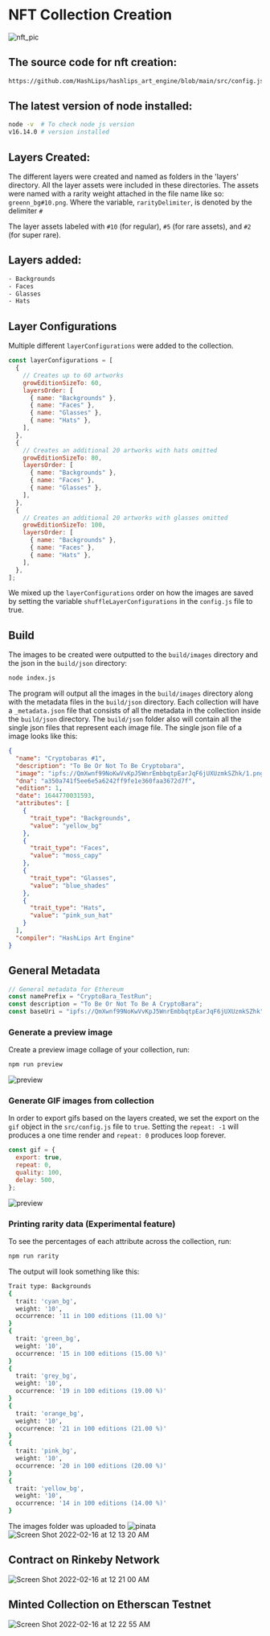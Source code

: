 # NFT Collection Creation 

![nft_pic](https://user-images.githubusercontent.com/78571802/154198732-8838709e-fabf-4d81-b23d-cf752b99f677.jpeg)

## The source code for nft creation:
``` sh
https://github.com/HashLips/hashlips_art_engine/blob/main/src/config.js
```

## The latest version of node installed:
``` sh
node -v  # To check node js version
v16.14.0 # version installed
```

## Layers Created:
The different layers were created and named as folders in the 'layers' directory. All the layer assets were included in these directories. The assets were named with a rarity weight attached in the file name like so: `greenn_bg#10.png`. Where the variable, `rarityDelimiter`, is denoted by the delimiter `#`

The layer assets labeled with `#10` (for regular), `#5` (for rare assets), and `#2` (for super rare).

## Layers added:
``` sh
- Backgrounds
- Faces
- Glasses
- Hats
```

## Layer Configurations
Multiple different `layerConfigurations` were added to the collection. 
```js
const layerConfigurations = [
  {
    // Creates up to 60 artworks
    growEditionSizeTo: 60,
    layersOrder: [
      { name: "Backgrounds" },
      { name: "Faces" },
      { name: "Glasses" },
      { name: "Hats" },
    ],
  },
  {
    // Creates an additional 20 artworks with hats omitted
    growEditionSizeTo: 80,
    layersOrder: [
      { name: "Backgrounds" },
      { name: "Faces" },
      { name: "Glasses" },
    ],
  },
  {
    // Creates an additional 20 artworks with glasses omitted
    growEditionSizeTo: 100,
    layersOrder: [
      { name: "Backgrounds" },
      { name: "Faces" },
      { name: "Hats" },
    ],
  },
];
```
We mixed up the `layerConfigurations` order on how the images are saved by setting the variable `shuffleLayerConfigurations` in the `config.js` file to true. 

## Build
The images to be created were outputted to the `build/images` directory and the json in the `build/json` directory:

```sh
node index.js
```

The program will output all the images in the `build/images` directory along with the metadata files in the `build/json` directory. Each collection will have a `_metadata.json` file that consists of all the metadata in the collection inside the `build/json` directory. The `build/json` folder also will contain all the single json files that represent each image file. The single json file of a image looks like this:

```json
{
  "name": "Cryptobaras #1",
  "description": "To Be Or Not To Be Cryptobara",
  "image": "ipfs://QmXwnf99NoKwVvKpJ5WnrEmbbqtpEarJqF6jUXUzmkSZhk/1.png",
  "dna": "a350a741f5ee6e5a6242ff9fe1e360faa3672d7f",
  "edition": 1,
  "date": 1644770031593,
  "attributes": [
    {
      "trait_type": "Backgrounds",
      "value": "yellow_bg"
    },
    {
      "trait_type": "Faces",
      "value": "moss_capy"
    },
    {
      "trait_type": "Glasses",
      "value": "blue_shades"
    },
    {
      "trait_type": "Hats",
      "value": "pink_sun_hat"
    }
  ],
  "compiler": "HashLips Art Engine"
}
```
## General Metadata
```js
// General metadata for Ethereum
const namePrefix = "CryptoBara_TestRun";
const description = "To Be Or Not To Be A CryptoBara";
const baseUri = "ipfs://QmXwnf99NoKwVvKpJ5WnrEmbbqtpEarJqF6jUXUzmkSZhk"
```

### Generate a preview image
Create a preview image collage of your collection, run:
```sh
npm run preview
```
![preview](https://user-images.githubusercontent.com/78571802/154199679-34e9871f-6900-412f-92fd-c5c13633b6b8.png)


### Generate GIF images from collection

In order to export gifs based on the layers created, we set the export on the `gif` object in the `src/config.js` file to `true`. 
Setting the `repeat: -1` will produces a one time render and `repeat: 0` produces loop forever.
```js
const gif = {
  export: true,
  repeat: 0,
  quality: 100,
  delay: 500,
};
```
![preview](https://user-images.githubusercontent.com/78571802/154199809-dd13384c-8ae4-4c1f-a687-fa89d9217263.gif)


### Printing rarity data (Experimental feature)

To see the percentages of each attribute across the collection, run:
```sh
npm run rarity
```

The output will look something like this:

```sh
Trait type: Backgrounds
{
  trait: 'cyan_bg',
  weight: '10',
  occurrence: '11 in 100 editions (11.00 %)'
}
{
  trait: 'green_bg',
  weight: '10',
  occurrence: '15 in 100 editions (15.00 %)'
}
{
  trait: 'grey_bg',
  weight: '10',
  occurrence: '19 in 100 editions (19.00 %)'
}
{
  trait: 'orange_bg',
  weight: '10',
  occurrence: '21 in 100 editions (21.00 %)'
}
{
  trait: 'pink_bg',
  weight: '10',
  occurrence: '20 in 100 editions (20.00 %)'
}
{
  trait: 'yellow_bg',
  weight: '10',
  occurrence: '14 in 100 editions (14.00 %)'
}
```
The images folder was uploaded to ![pinata](https://user-images.githubusercontent.com/78571802/154200040-ed70f0aa-9aad-4c77-99d2-7e4a721f9f23.png)
![Screen Shot 2022-02-16 at 12 13 20 AM](https://user-images.githubusercontent.com/78571802/154200646-e71212bf-0639-4138-bba1-be1ced303e24.png)

## Contract on Rinkeby Network
![Screen Shot 2022-02-16 at 12 21 00 AM](https://user-images.githubusercontent.com/78571802/154201646-77b48027-2d23-42cb-a850-d87abcc71676.png)

## Minted Collection on Etherscan Testnet
![Screen Shot 2022-02-16 at 12 22 55 AM](https://user-images.githubusercontent.com/78571802/154201705-7686d1d3-f17a-4c64-b833-7d8ec0bc7215.png)


